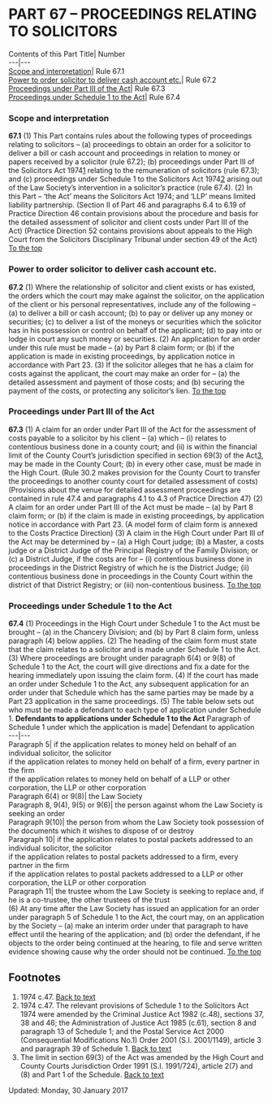 # PART 67 – PROCEEDINGS RELATING TO SOLICITORS
Contents of this Part
Title| Number  
---|---  
[Scope and interpretation](https://www.justice.gov.uk/courts/procedure-rules/civil/rules/part67#67.1)| Rule 67.1  
[Power to order solicitor to deliver cash account etc.](https://www.justice.gov.uk/courts/procedure-rules/civil/rules/part67#67.2)| Rule 67.2  
[Proceedings under Part III of the Act](https://www.justice.gov.uk/courts/procedure-rules/civil/rules/part67#67.3)| Rule 67.3  
[Proceedings under Schedule 1 to the Act](https://www.justice.gov.uk/courts/procedure-rules/civil/rules/part67#67.4)| Rule 67.4  
### Scope and interpretation

**67.1**
(1) This Part contains rules about the following types of proceedings relating to solicitors –
(a) proceedings to obtain an order for a solicitor to deliver a bill or cash account and proceedings in relation to money or papers received by a solicitor (rule 67.2);
(b) proceedings under Part III of the Solicitors Act 1974[1](https://www.justice.gov.uk/courts/procedure-rules/civil/rules/part67#fn1) relating to the remuneration of solicitors (rule 67.3); and
(c) proceedings under Schedule 1 to the Solicitors Act 1974[2](https://www.justice.gov.uk/courts/procedure-rules/civil/rules/part67#fn2) arising out of the Law Society’s intervention in a solicitor’s practice (rule 67.4).
(2) In this Part –
‘the Act’ means the Solicitors Act 1974; and
‘LLP’ means limited liability partnership.
(Section II of Part 46 and paragraphs 6.4 to 6.19 of Practice Direction 46 contain provisions about the procedure and basis for the detailed assessment of solicitor and client costs under Part III of the Act)
(Practice Direction 52 contains provisions about appeals to the High Court from the Solicitors Disciplinary Tribunal under section 49 of the Act)
[To the top](https://www.justice.gov.uk/courts/procedure-rules/civil/rules/part67#top)
### Power to order solicitor to deliver cash account etc.

**67.2**
(1) Where the relationship of solicitor and client exists or has existed, the orders which the court may make against the solicitor, on the application of the client or his personal representatives, include any of the following –
(a) to deliver a bill or cash account;
(b) to pay or deliver up any money or securities;
(c) to deliver a list of the moneys or securities which the solicitor has in his possession or control on behalf of the applicant;
(d) to pay into or lodge in court any such money or securities.
(2) An application for an order under this rule must be made –
(a) by Part 8 claim form; or
(b) if the application is made in existing proceedings, by application notice in accordance with Part 23.
(3) If the solicitor alleges that he has a claim for costs against the applicant, the court may make an order for –
(a) the detailed assessment and payment of those costs; and
(b) securing the payment of the costs, or protecting any solicitor’s lien.
[To the top](https://www.justice.gov.uk/courts/procedure-rules/civil/rules/part67#top)
### Proceedings under Part III of the Act

**67.3**
(1) A claim for an order under Part III of the Act for the assessment of costs payable to a solicitor by his client –
(a) which –
(i) relates to contentious business done in a county court; and
(ii) is within the financial limit of the County Court’s jurisdiction specified in section 69(3) of the Act[3](https://www.justice.gov.uk/courts/procedure-rules/civil/rules/part67#fn3),
may be made in the County Court;
(b) in every other case, must be made in the High Court.
(Rule 30.2 makes provision for the County Court to transfer the proceedings to another county court for detailed assessment of costs)
(Provisions about the venue for detailed assessment proceedings are contained in rule 47.4 and paragraphs 4.1 to 4.3 of Practice Direction 47)
(2) A claim for an order under Part III of the Act must be made –
(a) by Part 8 claim form; or
(b) if the claim is made in existing proceedings, by application notice in accordance with Part 23.
(A model form of claim form is annexed to the Costs Practice Direction)
(3) A claim in the High Court under Part III of the Act may be determined by –
(a) a High Court judge;
(b) a Master, a costs judge or a District Judge of the Principal Registry of the Family Division; or
(c) a District Judge, if the costs are for –
(i) contentious business done in proceedings in the District Registry of which he is the District Judge;
(ii) contentious business done in proceedings in the County Court within the district of that District Registry; or
(iii) non-contentious business.
[To the top](https://www.justice.gov.uk/courts/procedure-rules/civil/rules/part67#top)
### Proceedings under Schedule 1 to the Act

**67.4**
(1) Proceedings in the High Court under Schedule 1 to the Act must be brought –
(a) in the Chancery Division; and
(b) by Part 8 claim form, unless paragraph (4) below applies.
(2) The heading of the claim form must state that the claim relates to a solicitor and is made under Schedule 1 to the Act.
(3) Where proceedings are brought under paragraph 6(4) or 9(8) of Schedule 1 to the Act, the court will give directions and fix a date for the hearing immediately upon issuing the claim form.
(4) If the court has made an order under Schedule 1 to the Act, any subsequent application for an order under that Schedule which has the same parties may be made by a Part 23 application in the same proceedings.
(5) The table below sets out who must be made a defendant to each type of application under Schedule 1.
**Defendants to applications under Schedule 1 to the Act**
Paragraph of Schedule 1 under which the application is made| Defendant to application  
---|---  
Paragraph 5| if the application relates to money held on behalf of an individual solicitor, the solicitor  
if the application relates to money held on behalf of a firm, every partner in the firm  
if the application relates to money held on behalf of a LLP or other corporation, the LLP or other corporation  
Paragraph 6(4) or 9(8)| the Law Society  
Paragraph 8, 9(4), 9(5) or 9(6)| the person against whom the Law Society is seeking an order  
Paragraph 9(10)| the person from whom the Law Society took possession of the documents which it wishes to dispose of or destroy  
Paragraph 10| if the application relates to postal packets addressed to an individual solicitor, the solicitor  
if the application relates to postal packets addressed to a firm, every partner in the firm  
if the application relates to postal packets addressed to a LLP or other corporation, the LLP or other corporation  
Paragraph 11| the trustee whom the Law Society is seeking to replace and, if he is a co-trustee, the other trustees of the trust  
(6) At any time after the Law Society has issued an application for an order under paragraph 5 of Schedule 1 to the Act, the court may, on an application by the Society –
(a) make an interim order under that paragraph to have effect until the hearing of the application; and
(b) order the defendant, if he objects to the order being continued at the hearing, to file and serve written evidence showing cause why the order should not be continued.
[To the top](https://www.justice.gov.uk/courts/procedure-rules/civil/rules/part67#top)
## Footnotes
  1. 1974 c.47. [Back to text](https://www.justice.gov.uk/courts/procedure-rules/civil/rules/part67#text1)
  2. 1974 c.47. The relevant provisions of Schedule 1 to the Solicitors Act 1974 were amended by the Criminal Justice Act 1982 (c.48), sections 37, 38 and 46; the Administration of Justice Act 1985 (c.61), section 8 and paragraph 13 of Schedule 1; and the Postal Service Act 2000 (Consequential Modifications No.1) Order 2001 (S.I. 2001/1149), article 3 and paragraph 39 of Schedule 1. [Back to text](https://www.justice.gov.uk/courts/procedure-rules/civil/rules/part67#text2)
  3. The limit in section 69(3) of the Act was amended by the High Court and County Courts Jurisdiction Order 1991 (S.I. 1991/724), article 2(7) and (8) and Part 1 of the Schedule. [Back to text](https://www.justice.gov.uk/courts/procedure-rules/civil/rules/part67#text3)


Updated: Monday, 30 January 2017
